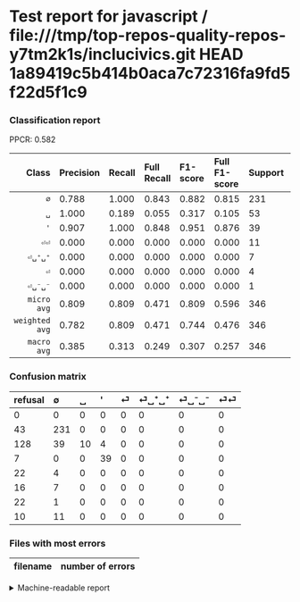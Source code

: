 # Test report for javascript / file:///tmp/top-repos-quality-repos-y7tm2k1s/inclucivics.git HEAD 1a89419c5b414b0aca7c72316fa9fd5f22d5f1c9

### Classification report

PPCR: 0.582

| Class | Precision | Recall | Full Recall | F1-score | Full F1-score | Support | Full Support | PPCR |
|------:|:----------|:-------|:------------|:---------|:---------|:--------|:-------------|:-----|
| `∅` | 0.788| 1.000| 0.843| 0.882| 0.815| 231| 274| 0.843 |
| `␣` | 1.000| 0.189| 0.055| 0.317| 0.105| 53| 181| 0.293 |
| `'` | 0.907| 1.000| 0.848| 0.951| 0.876| 39| 46| 0.848 |
| `⏎⏎` | 0.000| 0.000| 0.000| 0.000| 0.000| 11| 21| 0.524 |
| `⏎␣⁺␣⁺` | 0.000| 0.000| 0.000| 0.000| 0.000| 7| 23| 0.304 |
| `⏎` | 0.000| 0.000| 0.000| 0.000| 0.000| 4| 26| 0.154 |
| `⏎␣⁻␣⁻` | 0.000| 0.000| 0.000| 0.000| 0.000| 1| 23| 0.043 |
| `micro avg` | 0.809| 0.809| 0.471| 0.809| 0.596| 346| 594| 0.582 |
| `weighted avg` | 0.782| 0.809| 0.471| 0.744| 0.476| 346| 594| 0.582 |
| `macro avg` | 0.385| 0.313| 0.249| 0.307| 0.257| 346| 594| 0.582 |

### Confusion matrix

|refusal|  ∅| ␣| '| ⏎| ⏎␣⁺␣⁺| ⏎␣⁻␣⁻| ⏎⏎| 
|:---|:---|:---|:---|:---|:---|:---|:---|
|0 |0 |0 |0 |0 |0 |0 |0 |
|43 |231 |0 |0 |0 |0 |0 |0 |
|128 |39 |10 |4 |0 |0 |0 |0 |
|7 |0 |0 |39 |0 |0 |0 |0 |
|22 |4 |0 |0 |0 |0 |0 |0 |
|16 |7 |0 |0 |0 |0 |0 |0 |
|22 |1 |0 |0 |0 |0 |0 |0 |
|10 |11 |0 |0 |0 |0 |0 |0 |

### Files with most errors

| filename | number of errors|
|:----:|:-----|

<details>
    <summary>Machine-readable report</summary>
```json
{
  "cl_report": {"\u0027": {"f1-score": 0.951219512195122, "precision": 0.9069767441860465, "recall": 1.0, "support": 39}, "macro avg": {"f1-score": 0.3071941741383452, "precision": 0.38505323551755805, "recall": 0.31266846361185985, "support": 346}, "micro avg": {"f1-score": 0.8092485549132948, "precision": 0.8092485549132948, "recall": 0.8092485549132948, "support": 346}, "weighted avg": {"f1-score": 0.7444823604979893, "precision": 0.7817674767288164, "recall": 0.8092485549132948, "support": 346}, "\u2205": {"f1-score": 0.8816793893129771, "precision": 0.78839590443686, "recall": 1.0, "support": 231}, "\u23ce": {"f1-score": 0.0, "precision": 0.0, "recall": 0.0, "support": 4}, "\u23ce\u23ce": {"f1-score": 0.0, "precision": 0.0, "recall": 0.0, "support": 11}, "\u23ce\u2423\u207a\u2423\u207a": {"f1-score": 0.0, "precision": 0.0, "recall": 0.0, "support": 7}, "\u23ce\u2423\u207b\u2423\u207b": {"f1-score": 0.0, "precision": 0.0, "recall": 0.0, "support": 1}, "\u2423": {"f1-score": 0.3174603174603175, "precision": 1.0, "recall": 0.18867924528301888, "support": 53}},
  "cl_report_full": {"\u0027": {"f1-score": 0.8764044943820224, "precision": 0.9069767441860465, "recall": 0.8478260869565217, "support": 46}, "macro avg": {"f1-score": 0.2565616215830934, "precision": 0.38505323551755805, "recall": 0.24944862845310128, "support": 594}, "micro avg": {"f1-score": 0.5957446808510639, "precision": 0.8092485549132948, "recall": 0.4713804713804714, "support": 594}, "weighted avg": {"f1-score": 0.475634251821522, "precision": 0.7386218990711411, "recall": 0.4713804713804714, "support": 594}, "\u2205": {"f1-score": 0.8148148148148147, "precision": 0.78839590443686, "recall": 0.843065693430657, "support": 274}, "\u23ce": {"f1-score": 0.0, "precision": 0.0, "recall": 0.0, "support": 26}, "\u23ce\u23ce": {"f1-score": 0.0, "precision": 0.0, "recall": 0.0, "support": 21}, "\u23ce\u2423\u207a\u2423\u207a": {"f1-score": 0.0, "precision": 0.0, "recall": 0.0, "support": 23}, "\u23ce\u2423\u207b\u2423\u207b": {"f1-score": 0.0, "precision": 0.0, "recall": 0.0, "support": 23}, "\u2423": {"f1-score": 0.10471204188481674, "precision": 1.0, "recall": 0.055248618784530384, "support": 181}},
  "ppcr": 0.5824915824915825
}
```
</details>
